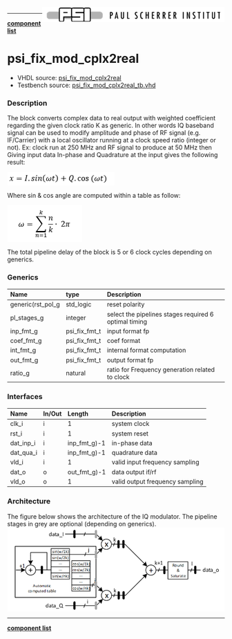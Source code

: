 <img align="right" src="psi_logo.png">

***

[**component list**](../README.md)

# psi_fix_mod_cplx2real
 - VHDL source: [psi_fix_mod_cplx2real](../../hdl/psi_fix_mod_cplx2real.vhd)
 - Testbench source: [psi_fix_mod_cplx2real_tb.vhd](../../testbench/psi_fix_mod_cplx2real_tb/psi_fix_mod_cplx2real_tb.vhd)

### Description

The block converts complex data to real output with weighted coefficient regarding the given clock ratio K as generic. In other words IQ baseband signal can be used to modify amplitude and phase of RF signal (e.g. IF/Carrier) with a local oscillator running at a clock speed ratio (integer or not).
Ex: clock run at 250 MHz and RF signal to produce at 50 MHz then  Giving input data In-phase and Quadrature at the input gives the following result:

<img align="center" src="psi_fix_mod_cplx2real_a.png">

Where sin & cos angle are computed within a table as follow:

<img align="center" src="psi_fix_mod_cplx2real_b.png">

The total pipeline delay of the block is 5 or 6 clock cycles depending on generics.

### Generics
| Name              | type          | Description                                         |
|:------------------|:--------------|:----------------------------------------------------|
| generic(rst_pol_g | std_logic     | reset polarity                 |
| pl_stages_g       | integer       | select the pipelines stages required 6 optimal timing               |
| inp_fmt_g         | psi_fix_fmt_t | input format fp             |
| coef_fmt_g        | psi_fix_fmt_t | coef format                 |
| int_fmt_g         | psi_fix_fmt_t | internal format computation  |
| out_fmt_g         | psi_fix_fmt_t | output format fp         |
| ratio_g           | natural       | ratio for Frequency generation related to clock               |

### Interfaces
| Name      | In/Out   | Length       | Description                     |
|:----------|:---------|:-------------|:--------------------------------|
| clk_i     | i        | 1            | system clock      |
| rst_i     | i        | 1            | system reset       |
| dat_inp_i | i        | inp_fmt_g)-1 | in-phase data                   |
| dat_qua_i | i        | inp_fmt_g)-1 | quadrature data                 |
| vld_i     | i        | 1            | valid input frequency sampling  |
| dat_o     | o        | out_fmt_g)-1 | data output if/rf               |
| vld_o     | o        | 1            | valid output frequency sampling |

### Architecture

The figure below shows the architecture of the IQ modulator. The pipeline stages in grey are optional (depending on generics).
<img align="center" src="psi_fix_mod_cplx2real_c.png">

---
[**component list**](../README.md)
